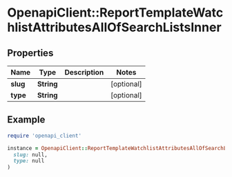 # OpenapiClient::ReportTemplateWatchlistAttributesAllOfSearchListsInner

## Properties

| Name | Type | Description | Notes |
| ---- | ---- | ----------- | ----- |
| **slug** | **String** |  | [optional] |
| **type** | **String** |  | [optional] |

## Example

```ruby
require 'openapi_client'

instance = OpenapiClient::ReportTemplateWatchlistAttributesAllOfSearchListsInner.new(
  slug: null,
  type: null
)
```

